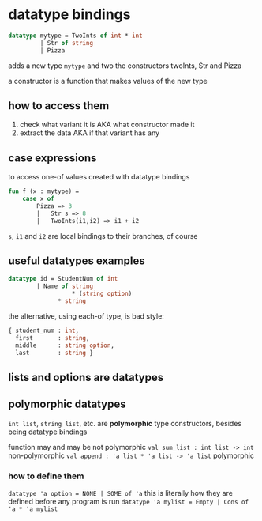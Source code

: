 # datatype bindings
```sml
datatype mytype = TwoInts of int * int
		 | Str of string
		 | Pizza
```
adds a new type `mytype` and two the constructors twoInts, Str and Pizza

a constructor is a function that makes values of the new type
## how to access them
1. check what variant it is AKA what constructor made it
2. extract the data AKA if that variant has any
## case expressions
to access one-of values created with datatype bindings

```sml
fun f (x : mytype) =
	case x of
		Pizza => 3
	    |   Str s => 8
	    |   TwoInts(i1,i2) => i1 + i2
```
`s`, `i1` and `i2` are local bindings to their branches, of course
## useful datatypes examples
```sml
datatype id = StudentNum of int
	    | Name of string
	              * (string option)
		      * string
```
the alternative, using each-of type, is bad style:
```sml
{ student_num : int,
  first	      : string,
  middle      : string option,
  last        : string }
```
## lists and options are datatypes
## polymorphic datatypes
`int list`, `string list`, etc. are **polymorphic** type constructors, besides being datatype bindings

function may and may be not polymorphic
`val sum_list : int list -> int` non-polymorphic
`val append : 'a list * 'a list -> 'a list` polymorphic
### how to define them
`datatype 'a option = NONE | SOME of 'a` this is literally how they are defined before any program is run
`datatype 'a mylist = Empty | Cons of 'a * 'a mylist`